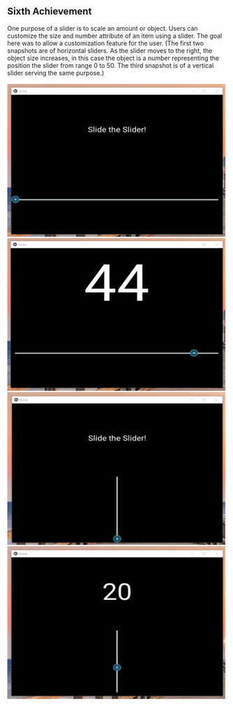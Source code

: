 ## Sixth Achievement
One purpose of a slider is to scale an amount or object. Users can customize the size and number attribute of an item using a slider. The goal here was to allow a customization feature for the user. (The first two snapshots are of horizontal sliders. As the slider moves to the right, the object size increases, in this case the object is a number representing the position the slider from range 0 to 50. The third snapshot is of a vertical slider serving the same purpose.)
<br/>
<br/>
<img src="../../images/slider_horizontal_1.png" width="500" height="350">
<img src="../../images/slider_horizontal_2.png" width="500" height="350">
<img src="../../images/slider_vertical_1.png" width="500" height="350">
<img src="../../images/slider_vertical_2.png" width="500" height="350">
